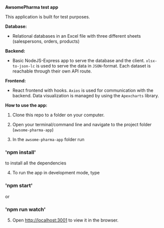 **AwsomePharma test app**

This application is built for test purposes.

**Database:**

- Relational databases in an Excel file with three different sheets (salespersons, orders, products)

**Backend:**

- Basic NodeJS-Express app to serve the database and the client. `xlsx-to-json-lc` is used to serve the data in `JSON`-format. Each dataset is reachable through their own API route.

**Frontend:**

- React frontend with hooks. `Axios` is used for communication with the backend. Data visualization is managed by using the `Apexcharts` library.

**How to use the app:**

1. Clone this repo to a folder on your computer.

2. Open your terminal/command line and navigate to the project folder (`awsome-pharma-app`)

3. In the `awsome-pharma-app` folder run

### 'npm install'

to install all the dependencies

4. To run the app in development mode, type

### 'npm start'

or

### 'npm run watch'

5. Open [http://localhost:3001](http://localhost:3001) to view it in the browser.
